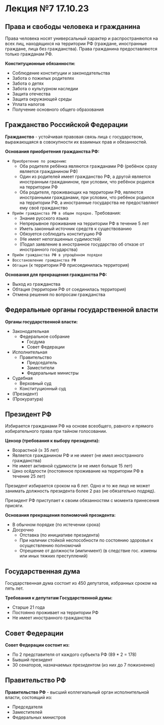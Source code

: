 # Лекция №7 17.10.23

## Права и свободы человека и гражданина

Права человека носят универсальный характер и распространяются на всех лиц, находящихся на территории РФ (граждане, иностранные граждане, лица без гражданства). Права гражданина предоставляются только гражданам РФ.

**Конституционные обязанности:**

- Соблюдение конституции и законодательства
- Забота о пожилых родителях
- Забота о детях
- Забота о культурном наследии
- Защита отечества
- Защита окружающей среды
- Уплата налогов
- Получение основного общего образования

## Гражданство Российской Федерации

**Гражданство** - устойчивая правовая связь лица с государством, выражающаяся в совокупности их взаимных прав и обязанностей.

**Основания приобретения гражданства РФ:**

- `Приобретение по рождению`**:**
  - Оба родителя ребёнка являются гражданами РФ (ребёнок сразу является гражданином РФ)
  - Один из родителей имеет гражданство РФ, а другой является иностранным гражданином, при условии, что ребёнок родился на территории РФ
  - Оба родителя, проживающих на территории РФ, являются иностранными гражданами, при условии, что ребёнок родился на территории РФ, а иностранные государства не предоставляют ему своё гражданство
- `Приём гражданства РФ в общем порядке.` Требования:
  - Знание русского языка
  - Непрерывное проживание на территории РФ в течение 5 лет
  - Иметь законный источник средств к существованию
  - Обязуется соблюдать конституцию РФ
  - (Не имеет непогашенных судимостей)
  - (Подал заявление в иностранное государство об отказе от иностранного государства)
- `Приём гражданства РФ в упрощённом порядке`
- `Восстановление гражданства РФ`
- `Обтация` (к территории РФ присоединилась территория)

**Основания для прекращения гражданства РФ:**

- Выход из гражданства
- Обтация (территории РФ от соединилась территория)
- Отмена решения по вопросам гражданства

## Федеральные органы государственной власти

**Органы государственной власти:**

- Законодательная
  - Федеральное собрание
    - Госдума
    - Совет Федерации
- Исполнительная
  - Правительство
    - Председатель
    - Заместители
    - Федеральные министры
- Судебная
  - Верховный суд
  - Конституционный суд
- (Президент)
- (Прокуратура)

## Президент РФ

Избирается гражданами РФ на основе всеобщего, равного и прямого избирательного права при тайном голосовании.

**Цензор (требования к выбору президента):**

- Возрастной (≥ 35 лет)
- Является гражданином РФ и не имеет (не имел иностранного гражданства)
- Не имеет активной судимости (и не имел больше 15 лет)
- Ценз осёдлости (постоянное проживание на территории РФ в течение 25 лет)

Президент избирается сроком на 6 лет. Одно и то же лицо не может занимать должность президента более 2 раз (не обязательно подряд).

Президент РФ приступает к своим обязанностям с момента принесения присяги.

**Основания прекращения полномочий президента:**

- В обычном порядке (по истечении срока)
- Досрочно
  - Отставка (по инициативе президента)
  - При наличии стойкой неспособности по состоянию здоровья к осуществлению полномочий
  - Отрешение от должности (импичмент) (в следствие гос. измены или иных тяжких преступлений)

## Государственная дума

Государственная дума состоит из 450 депутатов, избранных сроком на пять лет.

**Требования к депутатам Государственной думы:**

- Старше 21 года
- Постоянно проживает на территории РФ
- Не имеет иностранного гражданства

## Совет Федерации

**Совет Федерации состоит из:**

- По 2 представителя от каждого субъекта РФ (89 * 2 = 178)
- Бывший президент
- 30 сенаторов, назначаемых президентом (из них до 7 пожизненно)

## Правительство РФ

**Правительство РФ** - высший коллегиальный орган исполнительной власти, состоящий из:

- Председателя
- Заместителей
- Федеральных министров

